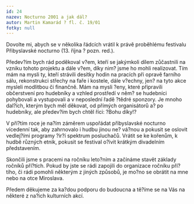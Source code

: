 ```yaml
---
id: 24
nazev: Nocturno 2001 a jak dál?
autor: Martin Kamarád ? fl. č. 19/01
fotky: null
---
```

Dovolte mi, abych se v několika řádcích vrátil k právě proběhlému festivalu Přibyslavské nocturno (13. října ? pozn. red.).<p>
Předev?ím bych rád poděkoval v?em, kteří se jakýmkoli dílem zůčastnili na vzniku tohoto projektu a dále v?em, díky nim? jsme ho mohli realizovat. Tím mám na mysli ty, kteří strávili desítky hodin na pracích při opravě farního sálu, rekonstrukci střechy na faře i kostele, dále v?echny, jen? na tyto akce mysleli modlitbou či finančně. Mám na mysli ?eny, které připravili občerstvení pro hudebníky a vzhled prostředí v něm? se hudebníci pohybovali a vystupovali a v neposlední řadě ?tědré sponzory. Je mnoho dal?ích, kterým bych měl děkovat, od přímých organisátorů a? po hudebníky, ale předev?ím bych chtěl říci: ?Bohu díky!?<p>
V pří?tím roce je na?ím záměrem uspořádat přibyslavské nocturno vícedenní tak, aby zahrnovalo i hudbu jinou ne? vá?nou a pokusit se oslovit vedlej?ími programy ?ir?í spektrum posluchačů. Vrátit se ke kořenům, k hudbě různých etnik, pokusit se festival o?ivit krátkým divadelním představením.<p>
Skončili jsme s pracemi na ročníku leto?ním a začínáme stavět základy ročníků pří?tích. Pokud by jste se rádi zapojili do organizace ročníku pří?tího, či rádi pomohli některým z jiných způsobů, je mo?no se obrátit na mne nebo na otce Miroslava.<p>
Předem děkujeme za ka?dou podporu do budoucna a tě?íme se na Vás na některé z na?ich kulturních akcí.
